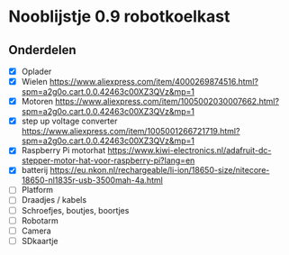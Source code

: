 # Nooblijstje 0.9 robotkoelkast

## Onderdelen
- [x] Oplader
- [x] Wielen https://www.aliexpress.com/item/4000269874516.html?spm=a2g0o.cart.0.0.42463c00XZ3QVz&mp=1
- [x] Motoren https://www.aliexpress.com/item/1005002030007662.html?spm=a2g0o.cart.0.0.42463c00XZ3QVz&mp=1
- [x] step up voltage converter https://www.aliexpress.com/item/1005001266721719.html?spm=a2g0o.cart.0.0.42463c00XZ3QVz&mp=1
- [x] Raspberry Pi motorhat https://www.kiwi-electronics.nl/adafruit-dc-stepper-motor-hat-voor-raspberry-pi?lang=en
- [x] batterij https://eu.nkon.nl/rechargeable/li-ion/18650-size/nitecore-18650-nl1835r-usb-3500mah-4a.html
- [ ] Platform
- [ ] Draadjes / kabels
- [ ] Schroefjes, boutjes, boortjes
- [ ] Robotarm
- [ ] Camera
- [ ] SDkaartje
